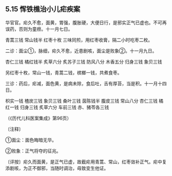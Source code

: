 ## 5.15 恽铁樵治小儿疟疾案

华官官。疟久不愈，面黄，胃强，腹胀硬，大便日行，是邪实正气已虚也。不可再误药，否则为童痨。十一月七日。

青蒿三钱 常山钱半 红枣十枚 三味同煎，用红枣收膏，隔二小时吃枣二枚。

二诊：面尘①，脉细，疟久不愈，近患剧咳，面尘是败象②。十一月九日。

杏仁三钱 橘红钱半 炙草六分 炙苏子三钱 防风八分 木香五分 归身三钱 象贝三钱

另红枣十枚，常山一钱，青蒿二钱，槟榔一钱，共煮食枣。

三诊：药后，疟减，面色黄，是病未除，食后吐，舌有厚苔，当是积。十一月十四日。

枳实一钱 楂炭三钱 象贝三钱 桑叶三钱 茵陈钱半 腹皮三钱 常山八分 杏仁三钱 橘红一钱 归身三钱 炙草六分 车前三钱 赤、猪苓各三钱

（《历代儿科医案集成》第96页）

〔注释〕

①面尘：面色晦暗无华。

②败象：正气将夺的征兆。

〔评按〕疟久而面黄，是正气已虚，故截疟用青蒿、常山，红枣敛补正气。疟中复添剧咳，为正不御邪，当随时调治，毋致变生他证。
